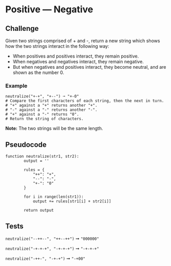 # Positive — Negative

## Challenge

Given two strings comprised of + and -, return a new string which shows how the two strings interact in the following way:

- When positives and positives interact, they remain positive.
- When negatives and negatives interact, they remain negative.
- But when negatives and positives interact, they become neutral, and are shown as the number 0.

### Example

```pseudocode
neutralize("+-+", "+--") ➞ "+-0"
# Compare the first characters of each string, then the next in turn.
# "+" against a "+" returns another "+".
# "-" against a "-" returns another "-".
# "+" against a "-" returns "0".
# Return the string of characters.
```

**Note:** The two strings will be the same length.

## Pseudocode

```pseudocode
function neutralize(str1, str2):
		output = ''

		rules = {
			"++": "+",
			"--": "-",
			"+-": "0"
		}

		for i in range(len(str1)):
			output += rules[str1[i] + str2[i]]
		
		return output
```

## Tests

`neutralize("--++--", "++--++")` ➞ `"000000"`

`neutralize("-+-+-+", "-+-+-+")` ➞ `"-+-+-+"`

`neutralize("-++-", "-+-+")` ➞ `"-+00"`
